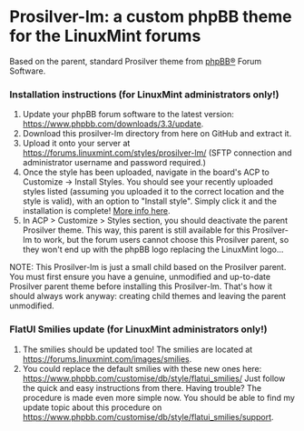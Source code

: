 # Prosilver-lm: a custom phpBB theme for the LinuxMint forums

Based on the parent, standard Prosilver theme from [phpBB®](https://www.phpbb.com/) Forum Software.  

### Installation instructions (for LinuxMint administrators only!)
1. Update your phpBB forum software to the latest version: https://www.phpbb.com/downloads/3.3/update.
2. Download this prosilver-lm directory from here on GitHub and extract it.
3. Upload it onto your server at https://forums.linuxmint.com/styles/prosilver-lm/ (SFTP connection and administrator username and password required.)
4. Once the style has been uploaded, navigate in the board's ACP to Customize -> Install Styles. You should see your recently uploaded styles listed (assuming you uploaded it to the correct location and the style is valid), with an option to "Install style". Simply click it and the installation is complete! [More info here](https://www.phpbb.com/styles/installing/).
5. In ACP > Customize > Styles section, you should deactivate the parent Prosilver theme. This way, this parent is still available for this Prosilver-lm to work, but the forum users cannot choose this Prosilver parent, so they won't end up with the phpBB logo replacing the LinuxMint logo...

NOTE: This Prosilver-lm is just a small child based on the Prosilver parent. You must first ensure you have a genuine, unmodified and up-to-date Prosilver parent theme before installing this Prosilver-lm. That's how it should always work anyway: creating child themes and leaving the parent unmodified.

### FlatUI Smilies update (for LinuxMint administrators only!)

1. The smilies should be updated too! The smilies are located at https://forums.linuxmint.com/images/smilies.
2. You could replace the default smilies with these new ones here: https://www.phpbb.com/customise/db/style/flatui_smilies/ Just follow the quick and easy instructions from there. Having trouble? The procedure is made even more simple now. You should be able to find my update topic about this procedure on https://www.phpbb.com/customise/db/style/flatui_smilies/support.

